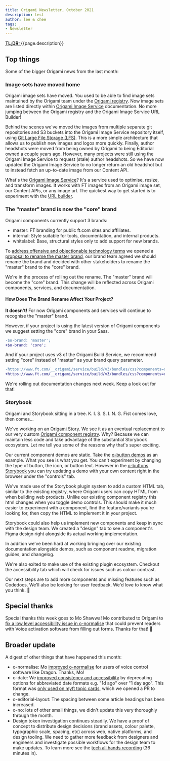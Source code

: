 ```yaml
---
title: Origami Newsletter, October 2021
description: test
author: lee & chee
tags:
- Newsletter
---
```


<abbr title="Too long; didn't read">
<strong>
TL;DR:
</strong>
</abbr> {{page.description}}

## Top things

Some of the bigger Origami news from the last month:

### Image sets have moved home

Origami image sets have moved. You used to be able to find image sets maintained by the Origami team under the [Origami registry](https://registry.origami.ft.com/components). Now image sets are listed directly within [Origami Image Service](https://www.ft.com/__origami/service/image/v2/docs/image-sets) documentation. No more jumping between the Origami registry and the Origami Image Service URL Builder!

Behind the scenes we've moved the images from multiple separate git repositories and S3 buckets into the Origami Image Service repository itself, using [Git Large File Storage (LFS)](https://git-lfs.github.com/). This is a more simple architecture that allows us to publish new images and logos more quickly. Finally, author headshots were moved from being owned by Origami to being Editorial owned a couple years ago. However, many projects were still using the Origami Image Service to request (stale) author headshots. So we have now updated the Origami Image Service to no longer return an old headshot but to instead fetch an up-to-date image from our Content API.

What's the [Origami Image Service](https://www.ft.com/__origami/service/image/v2/)? It's a service used to optimise, resize, and transform images. It works with FT images from an Origami image set, our Content APIs, or any image url. The quickest way to get started is to experiment with the [URL builder](https://www.ft.com/__origami/service/image/v2/docs/url-builder).

### The "master" brand is now the "core" brand

Origami components currently support 3 brands:

- master: FT branding for public ft.com sites and affiliates.
- internal: Style suitable for tools, documentation, and internal products.
- whitelabel: Base, structural styles only to add support for new brands.

To [address offensive and objectionable technology terms](https://docs.google.com/document/d/1v6z7_NkLFeYAFotTYB8C1OguO5iMHHLpAOv_yG5EKHI/edit#heading=h.tzfu5ukd61s) we opened a [proposal to rename the master brand](https://github.com/Financial-Times/origami/issues/243), our brand team agreed we should rename the brand and decided with other stakeholders to rename the "master" brand to the "core" brand.

We're in the process of rolling out the rename. The "master" brand will become the "core" brand. This change will be reflected across Origami components, services, and documentation.

#### How Does The Brand Rename Affect Your Project?

**It doesn't!** For now Origami components and services will continue to recognise the "master" brand.

However, if your project is using the latest version of Origami components we suggest setting the "core" brand in your Sass.

```diff
-$o-brand: 'master';
+$o-brand: 'core';
```

And if your project uses v3 of the Origami Build Service, we recommend setting "core" instead of "master" as your brand query parameter.

```diff
-https://www.ft.com/__origami/service/build/v3/bundles/css?components=o-layout@^5.0.6&brand=master
+https://www.ft.com/__origami/service/build/v3/bundles/css?components=o-layout@^5.0.6&brand=core
```

We're rolling out documentation changes next week. Keep a look out for that!

### Storybook

Origami and Storybook sitting in a tree. K. I. S. S. I. N. G. Fist comes love, then comes...

We've working on an [Origami Story](https://origami.ft.com/storybook/). We see it as an eventual replacement to our very custom [Origami component registry](https://registry.origami.ft.com/components?active=true&maintained=true). Why? Because we can maintain less code and take advantage of the substantial Storybook ecosystem. Let me tell you some of the reasons why that's super exciting.

Our current component demos are static. Take the [o-button demos](https://registry.origami.ft.com/components/o-buttons@7.0.1) as an example. What you see is what you get. You can't experiment by changing the type of button, the icon, or button text. However in the [o-buttons Storybook](https://origami.ft.com/storybook/?path=/story/button--big) you can try updating a demo with your own content right in the browser under the "controls" tab.
<img alt="" src="/assets/images/2021-11-05-newsletter/story-controls.png" />

We've made use of the Storybook plugin system to add a custom HTML tab, similar to the existing registry, where Origami users can copy HTML from when building web products. Unlike our existing component registry this html changes when you toggle demo controls. This should make it much easier to experiment with a component, find the feature/variants you're looking for, then copy the HTML to implement it in your project.
<img alt="" src="/assets/images/2021-11-05-newsletter/story-html.png" />

Storybook could also help us implement new components and keep in sync with the design team. We created a "design" tab to see a component's Figma design right alongside its actual working implementation.
<img alt="" src="/assets/images/2021-11-05-newsletter/story-design.png" />

In addition we've been hard at working bringing over our existing documentation alongside demos, such as component readme, migration guides, and changelog.
<img alt="" src="/assets/images/2021-11-05-newsletter/story-migration.png" />

We're also exited to make use of the existing plugin ecosystem. Checkout the accessibility tab which will check for issues such as colour contrast.
<img alt="" src="/assets/images/2021-11-05-newsletter/story-accessibility.png" />

Our next steps are to add more components and missing features such as Codedocs. We'll also be looking for user feedback. We'd love to know what you think. 🙂

## Special thanks

Special thanks this week goes to Mo Shawwa! Mo contributed to Origami to [fix a low level accessibility issue in o-normalise](https://github.com/Financial-Times/origami/pull/346) that could prevent readers with Voice activation software from filling out forms. Thanks for that! 💛

## Broader update

A digest of other things that have happened this month:

- o-normalise: Mo [improved o-normalise](https://github.com/Financial-Times/origami/pull/346) for users of voice control software like Dragon. Thanks, Mo!
- o-date: We [improved consistency and accessibility](https://github.com/Financial-Times/origami/issues/203) by deprecating options for abbreviated date formats e.g. "1d ago" over "1 day ago". This format was [only used on myft topic cards](https://github.com/Financial-Times/origami/issues/203), which we opened a PR to change.
- o-editorial-layout: The spacing between some article headings has been increased.
- o-no: lots of other small things, we didn't update this very thoroughly through the month.
- Design token investigation continues steadily. We have a proof of concept to distribute design decisions (brand assets, colour palette, typographic scale, spacing, etc) across web, native platforms, and design tooling. We need to gather more feedback from designers and engineers and investigate possible workflows for the design team to make updates. To learn more see the [tech all hands recording](https://drive.google.com/file/d/12NykJZZy8VgvB4lEbwacjqXsZowI7QhM/view) (36 minutes in).
